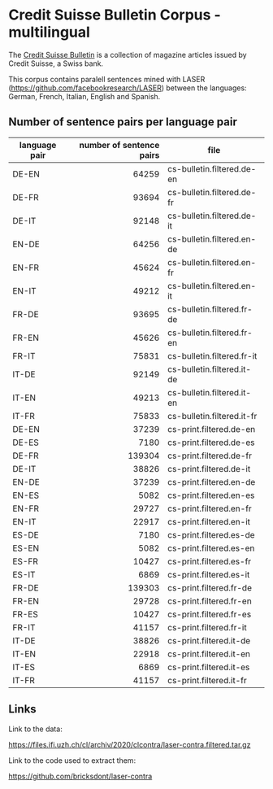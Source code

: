 # Credit Suisse Bulletin Corpus - multilingual

The [Credit Suisse Bulletin](https://pub.cl.uzh.ch/projects/b4c/de/) is a collection of magazine articles issued by Credit Suisse, a Swiss bank.

This corpus contains paralell sentences mined with LASER (https://github.com/facebookresearch/LASER) between the languages: German, French, Italian, English and Spanish.

## Number of sentence pairs per language pair

| language pair | number of sentence pairs | file |
|---------------|-------------------------:|------|
|  DE-EN  | 64259 | cs-bulletin.filtered.de-en
|  DE-FR  | 93694 | cs-bulletin.filtered.de-fr
|  DE-IT  | 92148 | cs-bulletin.filtered.de-it
|  EN-DE  | 64256 | cs-bulletin.filtered.en-de
|  EN-FR  | 45624 | cs-bulletin.filtered.en-fr
|  EN-IT  | 49212 | cs-bulletin.filtered.en-it
|  FR-DE  | 93695 | cs-bulletin.filtered.fr-de
|  FR-EN  | 45626 | cs-bulletin.filtered.fr-en
|  FR-IT  | 75831 | cs-bulletin.filtered.fr-it
|  IT-DE  | 92149 | cs-bulletin.filtered.it-de
|  IT-EN  | 49213 | cs-bulletin.filtered.it-en
|  IT-FR  | 75833 | cs-bulletin.filtered.it-fr
|  DE-EN  | 37239 | cs-print.filtered.de-en
|  DE-ES  | 7180 | cs-print.filtered.de-es
|  DE-FR  | 139304 | cs-print.filtered.de-fr
|  DE-IT  | 38826 | cs-print.filtered.de-it
|  EN-DE  | 37239 | cs-print.filtered.en-de
|  EN-ES  | 5082 | cs-print.filtered.en-es
|  EN-FR  | 29727 | cs-print.filtered.en-fr
|  EN-IT  | 22917 | cs-print.filtered.en-it
|  ES-DE  | 7180 | cs-print.filtered.es-de
|  ES-EN  | 5082 | cs-print.filtered.es-en
|  ES-FR  | 10427 | cs-print.filtered.es-fr
|  ES-IT  | 6869 | cs-print.filtered.es-it
|  FR-DE  | 139303 | cs-print.filtered.fr-de
|  FR-EN  | 29728 | cs-print.filtered.fr-en
|  FR-ES  | 10427 | cs-print.filtered.fr-es
|  FR-IT  | 41157 | cs-print.filtered.fr-it
|  IT-DE  | 38826 | cs-print.filtered.it-de
|  IT-EN  | 22918 | cs-print.filtered.it-en
|  IT-ES  | 6869 | cs-print.filtered.it-es
|  IT-FR  | 41157 | cs-print.filtered.it-fr

## Links

Link to the data: 

https://files.ifi.uzh.ch/cl/archiv/2020/clcontra/laser-contra.filtered.tar.gz

Link to the code used to extract them:

https://github.com/bricksdont/laser-contra
